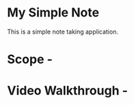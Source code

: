 My Simple Note
================
This is a simple note taking application.

Scope - 
======

Video Walkthrough - 
=================

